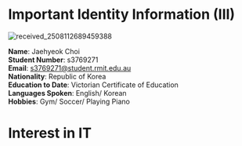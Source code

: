 # Important Identity Information (III)

![received_2508112689459388](https://user-images.githubusercontent.com/62459675/77244736-cecc8880-6c6c-11ea-8c2f-42a77e771e00.jpeg)


**Name**: Jaehyeok Choi<br/>
**Student Number**: s3769271<br/>
**Email**: s3769271@student.rmit.edu.au<br/>
**Nationality**: Republic of Korea<br/>
**Education to Date**: Victorian Certificate of Education<br/>
**Languages Spoken**: English/ Korean<br/>
**Hobbies**: Gym/ Soccer/ Playing Piano<br/> 

# Interest in IT









